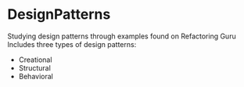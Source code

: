 # DesignPatterns
Studying design patterns through examples found on Refactoring Guru
Includes three types of design patterns:
  - Creational
  - Structural
  - Behavioral
